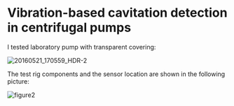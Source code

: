 # Vibration-based cavitation detection in centrifugal pumps

I tested laboratory pump with transparent covering: 

![20160521_170559_HDR-2](https://github.com/hajnayeb/Vib-Cav/assets/74108898/d29755c8-e9f7-4a47-b71a-ea4b69a97d27)

The test rig components and the sensor location are shown in the following picture:

![figure2](https://github.com/hajnayeb/Vib-Cav/assets/74108898/f4e4eafe-928e-439e-9669-b76d64daee08)
